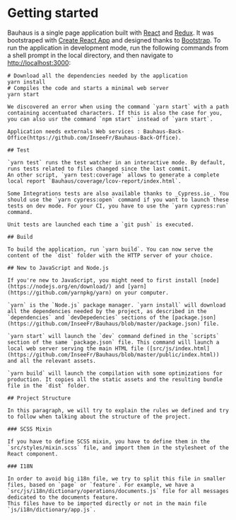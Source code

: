 # Getting started

Bauhaus is a single page application built with [React](https://facebook.github.io/react/) and [Redux](https://github.com/reactjs/reduxreact). It was bootstraped with [Create React App](https://github.com/facebook/create-react-app) and designed thanks to [Bootstrap](https://github.com/twbs/bootstrap). To run the application in development mode, run the following commands from a shell prompt in the local directory, and then navigate to [http://localhost:3000](http://localhost:3000):

```
# Download all the dependencies needed by the application
yarn install
# Compiles the code and starts a minimal web server
yarn start
`
We discovered an error when using the command `yarn start` with a path containing accentuated characters. If this is also the case for you, you can also usr the command `npm start` instead of `yarn start`.

Application needs externals Web services : Bauhaus-Back-Office(https://github.com/InseeFr/Bauhaus-Back-Office).

## Test

`yarn test` runs the test watcher in an interactive mode. By default, runs tests related to files changed since the last commit.
An other script, `yarn test:coverage` allows to generate a complete local report `Bauhaus/coverage/lcov-report/index.html`.

Some Integrations tests are also available thanks to _Cypress.io_. You should use the `yarn cypress:open` command if you want to launch these tests on dev mode. For your CI, you have to use the `yarn cypress:run` command.

Unit tests are launched each time a `git push` is executed.

## Build

To build the application, run `yarn build`. You can now serve the content of the `dist` folder with the HTTP server of your choice.

## New to JavaScript and Node.js

If you're new to JavaScript, you might need to first install [node](https://nodejs.org/en/download/) and [yarn](https://github.com/yarnpkg/yarn) on your computer.

`yarn` is the `Node.js` package manager. `yarn install` will download all the dependencies needed by the project, as described in the `dependencies` and `devDepedencies` sections of the [package.json](https://github.com/InseeFr/Bauhaus/blob/master/package.json) file.

`yarn start` will launch the `dev` command defined in the `scripts` section of the same `package.json` file. This command will launch a local web server serving the main HTML file ([src/js/index.html](https://github.com/InseeFr/Bauhaus/blob/master/public/index.html)) and all the relevant assets.

`yarn build` will launch the compilation with some optimizations for production. It copies all the static assets and the resulting bundle file in the `dist` folder.

## Project Structure

In this paragraph, we will try to explain the rules we defined and try to follow when talking about the structure of the project.

### SCSS Mixin

If you have to define SCSS mixin, you have to define them in the `src/styles/mixin.scss` file, and import them in the stylesheet of the React component.

### I18N

In order to avoid big i18n file, we try to split this file in smaller files, based on `page` or `feature`. For example, we have a `src/js/i18n/dictionary/operations/documents.js` file for all messages dedicated to the documents feature.
This files have to be imported directly or not in the main file `js/i18n/dictionary/app.js`.
```

